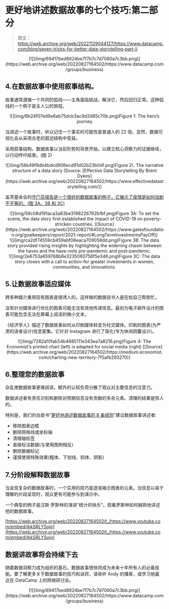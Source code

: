 # 更好地讲述数据故事的七个技巧:第二部分

> 原文：<https://web.archive.org/web/20221129044127/https://www.datacamp.com/blog/seven-tricks-for-better-data-storytelling-part-ii>

<center>[![](img/69417bed8824be7f7b7c7d7060a7c3bb.png)](https://web.archive.org/web/20220827164502/https://www.datacamp.com/groups/business)</center>

## 4.在数据故事中使用叙事结构。

故事通常遵循一个共同的弧线——主角面临挑战，解决它，然后回归正常。这种弧线的一个例子是主人公的旅程。

<center>![](img/6b24f07ed9e6ab75dcb3ac9d2d85c70b.png)Figure 1: The hero’s journey</center>

当讲述一个故事时，听众记住一个事实的可能性是普通人的 22 倍。显然，数据可视化会从采用古老的叙述结构中受益。

采用叙事结构，数据故事以当前形势的背景开始，以建立核心洞察力的证据继续，以行动呼吁结束。(图 2)

<center>![](img/58b49f9db4bdcd908ecd91d02b23b0df.png)Figure 2\. The narrative structure of a data story (Source: [Effective Data Storytelling By Brent Dykes](https://web.archive.org/web/20220827164502/https://www.effectivedatastorytelling.com/))</center>

盖茨基金会的[守门员报告是一个很好的数据故事的例子，它展示了疫情是如何加剧不平等的。(图 3A、3B 和 3C)](https://web.archive.org/web/20220827164502/https://www.gatesfoundation.org/goalkeepers/report/2021-report/#LongTermInvestmentsPayOff)

<center>![](img/59c08d191aca3a83be3198226762b1bf.png)Figure 3A: To set the scene, the data story first established the impact of COVID-19 on poverty-stricken countries. [[Source](https://web.archive.org/web/20220827164502/https://www.gatesfoundation.org/goalkeepers/report/2021-report/#LongTermInvestmentsPayOff)]</center>

<center>![](img/ca2df74559cb459abf08eaca709058dd.png)Figure 3B: The data story provided rising insights by highlighting the widening chasm between the haves and the have-nots pre-pandemic and post-pandemic.</center>

<center>![](img/2e6753a659768b8e3235060756f5e346.png)Figure 3C: The data story closes with a call to action–for greater investments in women, communities, and innovations.</center>

## 5.让数据故事适应媒体

跨多种媒介重用现有图表是很诱人的。这样做的数据说书人是在给自己帮倒忙。

没有针对媒体进行优化的图表可能无法有效地传递信息。最初为电子邮件设计的图表可能包含无法在屏幕上阅读的微小文本。

《经济学人》描述了数据故事如何从印刷媒体转变为社交媒体。印刷的图表(为严肃的读者设计)信息密集。它针对 Instagram 进行了简化(专为休闲阴囊设计)。

<center>![](img/7282af0fab54b4685111e343ea7a8216.png)Figure 4: The Economist’s printed chart (left) is adapted for social media (right) [[Source](https://web.archive.org/web/20220827164502/https://medium.economist.com/charting-new-territory-7f5afb293270)]</center>

## 6.整理您的数据故事

杂乱使数据故事更难阅读。额外的认知负荷分散了观众对主要信息的注意力。

数据讲述者有责任识别和删除对预期信息没有贡献的多余元素。清理的结果是惊人的。

特别是，我们的白皮书“[更好地讲述数据故事的 8 条规则](https://web.archive.org/web/20220827164502/https://www.datacamp.com/resources/whitepapers/8-rules-for-better-data-storytelling)”建议数据故事讲述者:

*   移除图表边框
*   删除网格线或坐标轴
*   清理轴标签
*   直接标注数据(与使用图例相反)
*   删除数据标记
*   谨慎使用特殊效果(粗体、下划线、斜体、阴影)

## 7.分阶段解释数据故事

当呈现复杂的数据故事时，一个实用的技巧是逐渐揭示图表的元素。当信息以易于理解的片段呈现时，观众更有可能参与到演示中。

一个典型的例子是汉斯·罗斯林的演讲“统计的快乐”。观看罗斯林如何娴熟地讲述他的数据故事。

[https://web.archive.org/web/20220827164502if_/https://www.youtube.com/embed/jbkSRLYSojo](https://web.archive.org/web/20220827164502if_/https://www.youtube.com/embed/jbkSRLYSojo)

## 数据讲故事将会持续下去

随着数据洞察力成为组织的基石，数据故事很快将成为未来十年所有人的必备技能。要了解更多关于数据故事的技巧和诀窍，请收听 Andy 的播客，或学习他最近在 DataCamp 上的网络研讨会。

<center>[![](img/69417bed8824be7f7b7c7d7060a7c3bb.png)](https://web.archive.org/web/20220827164502/https://www.datacamp.com/groups/business)</center>